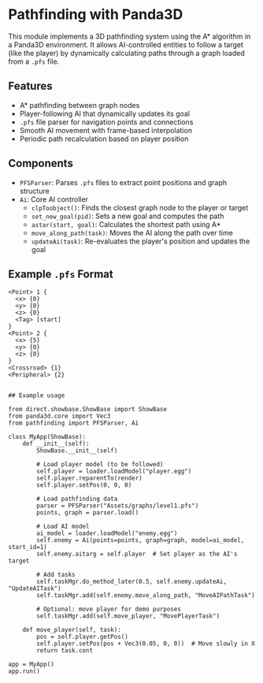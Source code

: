 # Pathfinding with Panda3D

This module implements a 3D pathfinding system using the A* algorithm in a Panda3D environment. It allows AI-controlled entities to follow a target (like the player) by dynamically calculating paths through a graph loaded from a `.pfs` file.

## Features

- A* pathfinding between graph nodes
- Player-following AI that dynamically updates its goal
- `.pfs` file parser for navigation points and connections
- Smooth AI movement with frame-based interpolation
- Periodic path recalculation based on player position

## Components

- `PFSParser`: Parses `.pfs` files to extract point positions and graph structure
- `Ai`: Core AI controller
  - `clpToobject()`: Finds the closest graph node to the player or target
  - `set_new_goal(pid)`: Sets a new goal and computes the path
  - `astar(start, goal)`: Calculates the shortest path using A*
  - `move_along_path(task)`: Moves the AI along the path over time
  - `updateAi(task)`: Re-evaluates the player's position and updates the goal

## Example `.pfs` Format

```pfs
<Point> 1 {
  <x> {0}
  <y> {0}
  <z> {0}
  <Tag> [start]
}
<Point> 2 {
  <x> {5}
  <y> {0}
  <z> {0}
}
<Crossroad> {1}
<Peripheral> {2}


## Example usage

from direct.showbase.ShowBase import ShowBase
from panda3d.core import Vec3
from pathfinding import PFSParser, Ai

class MyApp(ShowBase):
    def __init__(self):
        ShowBase.__init__(self)

        # Load player model (to be followed)
        self.player = loader.loadModel("player.egg")
        self.player.reparentTo(render)
        self.player.setPos(0, 0, 0)

        # Load pathfinding data
        parser = PFSParser("Assets/graphs/level1.pfs")
        points, graph = parser.load()

        # Load AI model
        ai_model = loader.loadModel("enemy.egg")
        self.enemy = Ai(points=points, graph=graph, model=ai_model, start_id=1)
        self.enemy.aitarg = self.player  # Set player as the AI's target

        # Add tasks
        self.taskMgr.do_method_later(0.5, self.enemy.updateAi, "UpdateAITask")
        self.taskMgr.add(self.enemy.move_along_path, "MoveAIPathTask")

        # Optional: move player for demo purposes
        self.taskMgr.add(self.move_player, "MovePlayerTask")

    def move_player(self, task):
        pos = self.player.getPos()
        self.player.setPos(pos + Vec3(0.05, 0, 0))  # Move slowly in X
        return task.cont

app = MyApp()
app.run()

